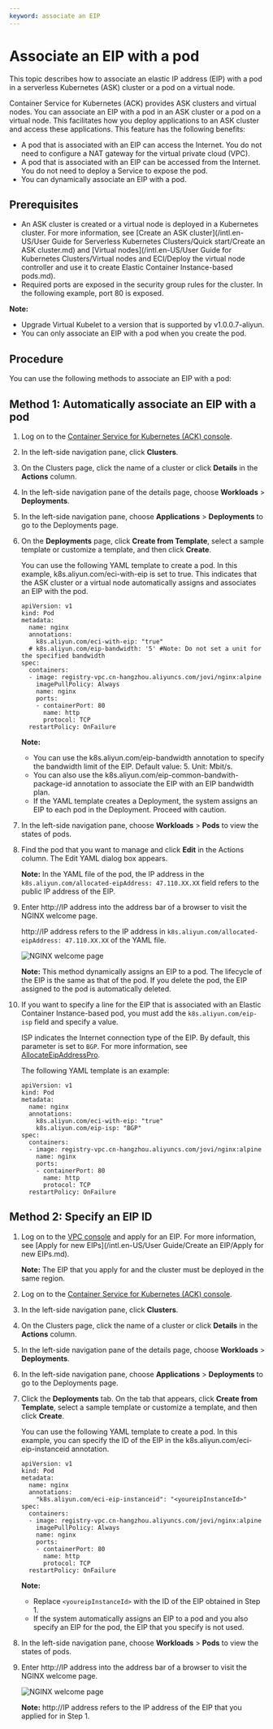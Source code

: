 ```yaml
---
keyword: associate an EIP
---
```


# Associate an EIP with a pod

This topic describes how to associate an elastic IP address \(EIP\) with a pod in a serverless Kubernetes \(ASK\) cluster or a pod on a virtual node.

Container Service for Kubernetes \(ACK\) provides ASK clusters and virtual nodes. You can associate an EIP with a pod in an ASK cluster or a pod on a virtual node. This facilitates how you deploy applications to an ASK cluster and access these applications. This feature has the following benefits:

-   A pod that is associated with an EIP can access the Internet. You do not need to configure a NAT gateway for the virtual private cloud \(VPC\).
-   A pod that is associated with an EIP can be accessed from the Internet. You do not need to deploy a Service to expose the pod.
-   You can dynamically associate an EIP with a pod.

## Prerequisites

-   An ASK cluster is created or a virtual node is deployed in a Kubernetes cluster. For more information, see [Create an ASK cluster](/intl.en-US/User Guide for Serverless Kubernetes Clusters/Quick start/Create an ASK cluster.md) and [Virtual nodes](/intl.en-US/User Guide for Kubernetes Clusters/Virtual nodes and ECI/Deploy the virtual node controller and use it to create Elastic Container Instance-based pods.md).
-   Required ports are exposed in the security group rules for the cluster. In the following example, port 80 is exposed.

**Note:**

-   Upgrade Virtual Kubelet to a version that is supported by v1.0.0.7-aliyun.
-   You can only associate an EIP with a pod when you create the pod.

## Procedure

You can use the following methods to associate an EIP with a pod:

## Method 1: Automatically associate an EIP with a pod

1.  Log on to the [Container Service for Kubernetes \(ACK\) console](https://cs.console.aliyun.com).

2.  In the left-side navigation pane, click **Clusters**.

3.  On the Clusters page, click the name of a cluster or click **Details** in the **Actions** column.

4.  In the left-side navigation pane of the details page, choose **Workloads** \> **Deployments**.

5.  In the left-side navigation pane, choose **Applications** \> **Deployments** to go to the Deployments page.

6.  On the **Deployments** page, click **Create from Template**, select a sample template or customize a template, and then click **Create**.

    You can use the following YAML template to create a pod. In this example, k8s.aliyun.com/eci-with-eip is set to true. This indicates that the ASK cluster or a virtual node automatically assigns and associates an EIP with the pod.

    ```
    apiVersion: v1
    kind: Pod
    metadata:
      name: nginx
      annotations:
        k8s.aliyun.com/eci-with-eip: "true"
      # k8s.aliyun.com/eip-bandwidth: '5' #Note: Do not set a unit for the specified bandwidth
    spec:
      containers:
      - image: registry-vpc.cn-hangzhou.aliyuncs.com/jovi/nginx:alpine
        imagePullPolicy: Always
        name: nginx
        ports:
        - containerPort: 80
          name: http
          protocol: TCP
      restartPolicy: OnFailure
    ```

    **Note:**

    -   You can use the k8s.aliyun.com/eip-bandwidth annotation to specify the bandwidth limit of the EIP. Default value: 5. Unit: Mbit/s.
    -   You can also use the k8s.aliyun.com/eip-common-bandwith-package-id annotation to associate the EIP with an EIP bandwidth plan.
    -   If the YAML template creates a Deployment, the system assigns an EIP to each pod in the Deployment. Proceed with caution.
7.  In the left-side navigation pane, choose **Workloads** \> **Pods** to view the states of pods.

8.  Find the pod that you want to manage and click **Edit** in the Actions column. The Edit YAML dialog box appears.

    **Note:** In the YAML file of the pod, the IP address in the `k8s.aliyun.com/allocated-eipAddress: 47.110.XX.XX` field refers to the public IP address of the EIP.

9.  Enter http://IP address into the address bar of a browser to visit the NGINX welcome page.

    http://IP address refers to the IP address in `k8s.aliyun.com/allocated-eipAddress: 47.110.XX.XX` of the YAML file.

    ![NGINX welcome page](https://static-aliyun-doc.oss-accelerate.aliyuncs.com/assets/img/en-US/7246858951/p51465.png)

    **Note:** This method dynamically assigns an EIP to a pod. The lifecycle of the EIP is the same as that of the pod. If you delete the pod, the EIP assigned to the pod is automatically deleted.

10. If you want to specify a line for the EIP that is associated with an Elastic Container Instance-based pod, you must add the `k8s.aliyun.com/eip-isp` field and specify a value.

    ISP indicates the Internet connection type of the EIP. By default, this parameter is set to `BGP`. For more information, see [AllocateEipAddressPro](ISP字段表示线路类型，默认为BGP，更多信息，请参见AllocateEipAddressPro。).

    The following YAML template is an example:

    ```
    apiVersion: v1
    kind: Pod
    metadata:
      name: nginx
      annotations:
        k8s.aliyun.com/eci-with-eip: "true"
        k8s.aliyun.com/eip-isp: "BGP"
    spec:
      containers:
      - image: registry-vpc.cn-hangzhou.aliyuncs.com/jovi/nginx:alpine
        name: nginx
        ports:
        - containerPort: 80
          name: http
          protocol: TCP
      restartPolicy: OnFailure
    ```


## Method 2: Specify an EIP ID

1.  Log on to the [VPC console](https://vpc.console.aliyun.com) and apply for an EIP. For more information, see [Apply for new EIPs](/intl.en-US/User Guide/Create an EIP/Apply for new EIPs.md).

    **Note:** The EIP that you apply for and the cluster must be deployed in the same region.

2.  Log on to the [Container Service for Kubernetes \(ACK\) console](https://cs.console.aliyun.com).

3.  In the left-side navigation pane, click **Clusters**.

4.  On the Clusters page, click the name of a cluster or click **Details** in the **Actions** column.

5.  In the left-side navigation pane of the details page, choose **Workloads** \> **Deployments**.

6.  In the left-side navigation pane, choose **Applications** \> **Deployments** to go to the Deployments page.

7.  Click the **Deployments** tab. On the tab that appears, click **Create from Template**, select a sample template or customize a template, and then click **Create**.

    You can use the following YAML template to create a pod. In this example, you can specify the ID of the EIP in the k8s.aliyun.com/eci-eip-instanceid annotation.

    ```
    apiVersion: v1
    kind: Pod
    metadata:
      name: nginx
      annotations:
        "k8s.aliyun.com/eci-eip-instanceid": "<youreipInstanceId>"
    spec:
      containers:
      - image: registry-vpc.cn-hangzhou.aliyuncs.com/jovi/nginx:alpine
        imagePullPolicy: Always
        name: nginx
        ports:
        - containerPort: 80
          name: http
          protocol: TCP
      restartPolicy: OnFailure
    ```

    **Note:**

    -   Replace `<youreipInstanceId>` with the ID of the EIP obtained in Step 1.
    -   If the system automatically assigns an EIP to a pod and you also specify an EIP for the pod, the EIP that you specify is not used.
8.  In the left-side navigation pane, choose **Workloads** \> **Pods** to view the states of pods.

9.  Enter http://IP address into the address bar of a browser to visit the NGINX welcome page.

    ![NGINX welcome page](https://static-aliyun-doc.oss-accelerate.aliyuncs.com/assets/img/en-US/8246858951/p47613.png)

    **Note:** http://IP address refers to the IP address of the EIP that you applied for in Step 1.


